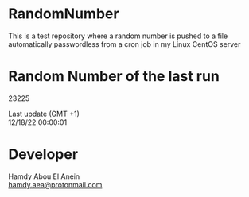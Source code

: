 # RandomNumber    
This is a test repository where a random number is pushed to a file automatically passwordless from a cron job in my Linux CentOS server    
# Random Number of the last run   
23225
      
Last update (GMT +1)    
12/18/22 00:00:01
# Developer    
Hamdy Abou El Anein   
hamdy.aea@protonmail.com
